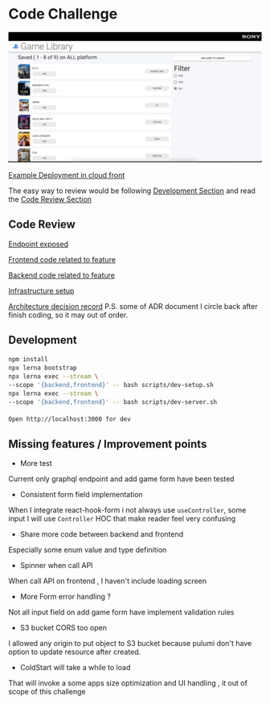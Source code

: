 # Code Challenge

![Working screenshot](./docs/working-screenshot.png)

[Example Deployment in cloud front](https://d16m8sgb6n5atc.cloudfront.net/)

The easy way to review would be following [Development Section](#development)
and read the [Code Review Section](#code-review)

## Code Review

[Endpoint exposed](./systems/backend/schema.graphql)

[Frontend code related to feature](./systems/frontend/src/GameLibraryPage)

[Backend code related to feature](./systems/backend/src/game-gallery)

[Infrastructure setup](./systems/infrastructure/src/index.ts)

[Architecture decision record](./docs/adr)
P.S. some of ADR document I circle back after finish coding, so it may out of order.

## Development

```sh
npm install
npx lerna bootstrap
npx lerna exec --stream \
--scope '{backend,frontend}' -- bash scripts/dev-setup.sh
npx lerna exec --stream \
--scope '{backend,frontend}' -- bash scripts/dev-server.sh

Open http://localhost:3000 for dev
```

## Missing features / Improvement points

- More test

Current only graphql endpoint
and add game form have been tested

- Consistent form field implementation

When I integrate react-hook-form
i not always use `useController`,
some input I will use `Controller` HOC that make reader feel very confusing

- Share more code between backend and frontend

Especially some
enum value and type definition

- Spinner when call API

When call API on frontend ,
I haven't include loading screen

- More Form error handling ?

Not all input field on add game form
have implement validation rules

- S3 bucket CORS too open

I allowed any origin to put object to S3 bucket
because pulumi don't have option to update resource
after created.

- ColdStart will take a while to load

That will invoke a some apps size optimization and UI handling ,
it out of scope of this challenge

